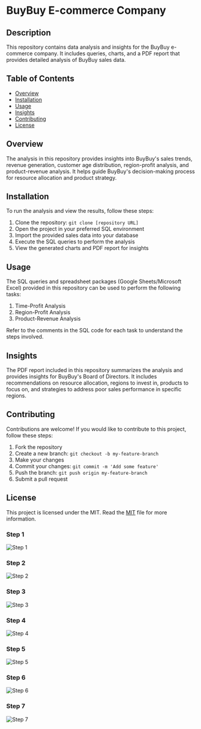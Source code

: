 <!DOCTYPE html>
<html>
<head>
</head>
<body>
  <h1>BuyBuy E-commerce Company</h1>
  
  <h2>Description</h2>
  <p>This repository contains data analysis and insights for the BuyBuy e-commerce company. It includes queries, charts, and a PDF report that provides detailed analysis of BuyBuy sales data.</p>
  
  <h2>Table of Contents</h2>
  <ul>
    <li><a href="#overview">Overview</a></li>
    <li><a href="#installation">Installation</a></li>
    <li><a href="#usage">Usage</a></li>
    <li><a href="#insights">Insights</a></li>
    <li><a href="#contributing">Contributing</a></li>
    <li><a href="#license">License</a></li>
  </ul>
  
  <h2>Overview</h2>
  <p>The analysis in this repository provides insights into BuyBuy's sales trends, revenue generation, customer age distribution, region-profit analysis, and product-revenue analysis. It helps guide BuyBuy's decision-making process for resource allocation and product strategy.</p>
  
  <h2>Installation</h2>
  <p>To run the analysis and view the results, follow these steps:</p>
  <ol>
    <li>Clone the repository: <code>git clone [repository URL]</code></li>
    <li>Open the project in your preferred SQL environment</li>
    <li>Import the provided sales data into your database</li>
    <li>Execute the SQL queries to perform the analysis</li>
    <li>View the generated charts and PDF report for insights</li>
  </ol>
  
  <h2>Usage</h2>
  <p>The SQL queries and spreadsheet packages (Google Sheets/Microsoft Excel) provided in this repository can be used to perform the following tasks:</p>
  <ol>
    <li>Time-Profit Analysis</li>
    <li>Region-Profit Analysis</li>
    <li>Product-Revenue Analysis</li>
  </ol>
  <p>Refer to the comments in the SQL code for each task to understand the steps involved.</p>
  
  <h2>Insights</h2>
  <p>The PDF report included in this repository summarizes the analysis and provides insights for BuyBuy's Board of Directors. It includes recommendations on resource allocation, regions to invest in, products to focus on, and strategies to address poor sales performance in specific regions.</p>
  
  <h2>Contributing</h2>
  <p>Contributions are welcome! If you would like to contribute to this project, follow these steps:</p>
  <ol>
    <li>Fork the repository</li>
    <li>Create a new branch: <code>git checkout -b my-feature-branch</code></li>
    <li>Make your changes</li>
    <li>Commit your changes: <code>git commit -m 'Add some feature'</code></li>
    <li>Push the branch: <code>git push origin my-feature-branch</code></li>
    <li>Submit a pull request</li>
  </ol>
  
  <h2>License</h2>
  <p>This project is licensed under the MIT. Read the <a href="MIT">MIT</a> file for more information.</p>
</body>
</html>

### Step 1 ###
![Step 1](https://github.com/elfeenah/BuyBuy-E-commerce-Company/assets/111433655/22ed14b7-4fd4-4517-ad61-2ae329ff9c1f)

### Step 2 ###
![Step 2](https://github.com/elfeenah/BuyBuy-E-commerce-Company/assets/111433655/00dffd68-a038-472f-8607-796c5a290efc)

### Step 3 ####
![Step 3](https://github.com/elfeenah/BuyBuy-E-commerce-Company/assets/111433655/f9601e29-50a9-46cf-919a-d8b778880e6a)

### Step 4 ####
![Step 4](https://github.com/elfeenah/BuyBuy-E-commerce-Company/assets/111433655/5588d913-ef55-4a93-a459-34b5dc26ba55)

### Step 5 ###
![Step 5](https://github.com/elfeenah/BuyBuy-E-commerce-Company/assets/111433655/4ed20740-a053-4140-9734-b9417b689128)

### Step 6 ###
![Step 6](https://github.com/elfeenah/BuyBuy-E-commerce-Company/assets/111433655/27a93edb-9c0e-4675-b5b2-27f84e7c4466)

### Step 7 ###
![Step 7](https://github.com/elfeenah/BuyBuy-E-commerce-Company/assets/111433655/ba66f2ca-c5c3-4da4-b368-c3fc9acc3a26)
